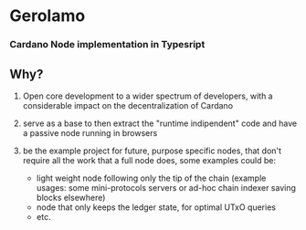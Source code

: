 # Gerolamo

### Cardano Node implementation in Typesript

## Why?

1) Open core development to a wider spectrum of developers, with a considerable impact on the decentralization of Cardano

2) serve as a base to then extract the "runtime indipendent" code and have a passive node running in browsers

3) be the example project for future, purpose specific nodes, that don't require all the work that a full node does, some examples could be:

    - light weight node following only the tip of the chain (example usages: some mini-protocols servers or ad-hoc chain indexer saving blocks elsewhere)
    - node that only keeps the ledger state, for optimal UTxO queries
    - etc.